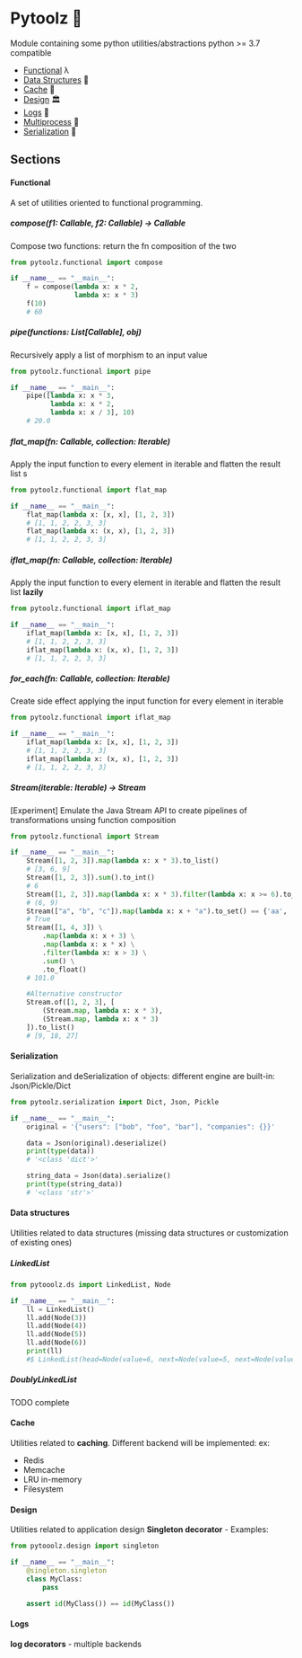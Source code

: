 # Pytoolz 🚀

Module containing some python utilities/abstractions
python >= 3.7 compatible

* [Functional](#functional) λ
* [Data Structures](#data-structures) 📂
* [Cache](#cache) 🚀
* [Design](#design) 🏛
* [Logs](#logs) 📖
* [Multiprocess](#multiprocess) 👯
* [Serialization](#serialization) 🤖

## Sections
#### Functional

A set of utilities oriented to functional programming.

##### compose(f1: Callable, f2: Callable) -> Callable
Compose two functions: return the fn composition of the two

```python
from pytoolz.functional import compose

if __name__ == "__main__":
    f = compose(lambda x: x * 2,
                lambda x: x * 3)
    f(10)
    # 60
```

##### pipe(functions: List[Callable], obj)
Recursively apply a list of morphism to an input value

```python
from pytoolz.functional import pipe

if __name__ == "__main__":
    pipe([lambda x: x * 3,
          lambda x: x * 2,
          lambda x: x / 3], 10)
    # 20.0
```

##### flat_map(fn: Callable, collection: Iterable)
Apply the input function to every element in iterable and flatten the result list
s
```python
from pytoolz.functional import flat_map

if __name__ == "__main__":
    flat_map(lambda x: [x, x], [1, 2, 3])
    # [1, 1, 2, 2, 3, 3]
    flat_map(lambda x: (x, x), [1, 2, 3])
    # [1, 1, 2, 2, 3, 3]
```

##### iflat_map(fn: Callable, collection: Iterable)
Apply the input function to every element in iterable and flatten the result list **lazily**

```python
from pytoolz.functional import iflat_map

if __name__ == "__main__":
    iflat_map(lambda x: [x, x], [1, 2, 3])
    # [1, 1, 2, 2, 3, 3]
    iflat_map(lambda x: (x, x), [1, 2, 3])
    # [1, 1, 2, 2, 3, 3]
```


##### for_each(fn: Callable, collection: Iterable)
Create side effect applying the input function for every element in iterable

```python
from pytoolz.functional import iflat_map

if __name__ == "__main__":
    iflat_map(lambda x: [x, x], [1, 2, 3])
    # [1, 1, 2, 2, 3, 3]
    iflat_map(lambda x: (x, x), [1, 2, 3])
    # [1, 1, 2, 2, 3, 3]
```



##### Stream(iterable: Iterable) -> Stream
[Experiment] Emulate the Java Stream API to create pipelines of transformations unsing function composition

```python
from pytoolz.functional import Stream

if __name__ == "__main__":
    Stream([1, 2, 3]).map(lambda x: x * 3).to_list()
    # [3, 6, 9]
    Stream([1, 2, 3]).sum().to_int()
    # 6
    Stream([1, 2, 3]).map(lambda x: x * 3).filter(lambda x: x >= 6).to_tuple()
    # (6, 9)
    Stream(["a", "b", "c"]).map(lambda x: x + "a").to_set() == {'aa', 'ba', 'ca'}
    # True
    Stream([1, 4, 3]) \
        .map(lambda x: x + 3) \
        .map(lambda x: x * x) \
        .filter(lambda x: x > 3) \
        .sum() \
        .to_float()
    # 101.0

    #Alternative constructor
    Stream.of([1, 2, 3], [
        (Stream.map, lambda x: x * 3),
        (Stream.map, lambda x: x * 3)
    ]).to_list()
    # [9, 18, 27]
```

#### Serialization

Serialization and deSerialization of objects:
different engine are built-in: Json/Pickle/Dict

```python
from pytoolz.serialization import Dict, Json, Pickle

if __name__ == "__main__":
    original = '{"users": ["bob", "foo", "bar"], "companies": {}}'

    data = Json(original).deserialize()
    print(type(data))
    # '<class 'dict'>'

    string_data = Json(data).serialize()
    print(type(string_data))
    # '<class 'str'>'
```

#### Data structures
Utilities related to data structures (missing data structures or customization of existing ones) 

##### LinkedList 

```python
from pytooolz.ds import LinkedList, Node

if __name__ == "__main__":
    ll = LinkedList()
    ll.add(Node(3))
    ll.add(Node(4))
    ll.add(Node(5))
    ll.add(Node(6))
    print(ll)
    #$ LinkedList(head=Node(value=6, next=Node(value=5, next=Node(value=4, next=Node(value=3, next=None)))))
```

##### DoublyLinkedList

TODO complete

#### Cache
Utilities related to **caching**. Different backend will be implemented:
ex:
* Redis
* Memcache
* LRU in-memory
* Filesystem

#### Design
Utilities related to application design
**Singleton decorator** - Examples:
```python
from pytooolz.design import singleton

if __name__ == "__main__":
    @singleton.singleton
    class MyClass:
        pass

    assert id(MyClass()) == id(MyClass())
```

#### Logs
**log decorators**
    - multiple backends

